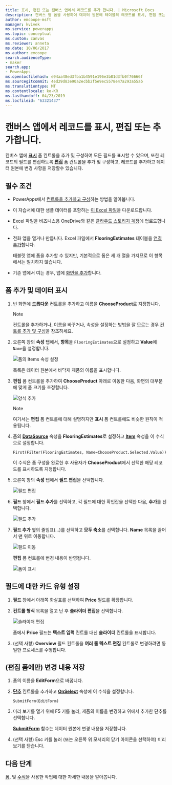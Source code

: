 ```yaml
---
title: 표시, 편집 또는 캔버스 앱에서 레코드를 추가 합니다. | Microsoft Docs
description: 캔버스 앱 폼을 사용하여 데이터 원본에 테이블의 레코드를 표시, 편집 또는 추가합니다.
author: emcoope-msft
manager: kvivek
ms.service: powerapps
ms.topic: conceptual
ms.custom: canvas
ms.reviewer: anneta
ms.date: 10/06/2017
ms.author: emcoope
search.audienceType:
- maker
search.app:
- PowerApps
ms.openlocfilehash: e94aa48ed3fba1b4591e196e3b81d3fb0f76666f
ms.sourcegitcommit: 4ed29d83e90a2ecbb2f5e9ec5578e47a293a55ab
ms.translationtype: MT
ms.contentlocale: ko-KR
ms.lasthandoff: 04/23/2019
ms.locfileid: "63321437"
---
```

# <a name="show-edit-or-add-a-record-in-a-canvas-app"></a>캔버스 앱에서 레코드를 표시, 편집 또는 추가합니다.

캔버스 앱에 **[표시](controls/control-form-detail.md)** 폼 컨트롤을 추가 및 구성하여 모든 필드를 표시할 수 있으며, 또한 레코드의 필드를 편집하도록 **[편집](controls/control-form-detail.md)** 폼 컨트롤을 추가 및 구성하고, 레코드를 추가하고 데이터 원본에 변경 사항을 저장할수 있습니다.

## <a name="prerequisites"></a>필수 조건

- PowerApps에서 [컨트롤을 추가하고 구성](add-configure-controls.md)하는 방법을 알아봅니다.
- 이 자습서에 대한 샘플 데이터를 포함하는 [이 Excel 파일](https://az787822.vo.msecnd.net/documentation/get-started-from-data/FlooringEstimates.xlsx)을 다운로드합니다.
- Excel 파일을 비즈니스용 OneDrive와 같은 [클라우드 스토리지 계정](connections/cloud-storage-blob-connections.md)에 업로드합니다.
- 전화 앱을 열거나 만듭니다. Excel 파일에서 **FlooringEstimates** 테이블을 [연결 추가](add-data-connection.md)합니다.

    태블릿 앱에 폼을 추가할 수 있지만, 기본적으로 폼은 세 개 열을 가지므로 이 항목에서는 일치하지 않습니다.

- 기존 앱에서 여는 경우, 앱에 [화면을 추가](add-screen-context-variables.md)합니다.

## <a name="add-a-form-and-show-data"></a>폼 추가 및 데이터 표시
1. 빈 화면에 **[드롭다운](controls/control-drop-down.md)** 컨트롤을 추가하고 이름을 **ChooseProduct**로 지정합니다.

    > [!NOTE]
   > 컨트롤을 추가하거나, 이름을 바꾸거나, 속성을 설정하는 방법을 잘 모르는 경우 [컨트롤 추가 및 구성](add-configure-controls.md)을 참조하세요.

1. 오른쪽 창의 **속성** 탭에서, **항목**을 `FlooringEstimates`으로 설정하고 **Value**에 `Name`을 설정합니다.

    ![폼의 Items 속성 설정](./media/add-form/items-property.png)

    목록은 데이터 원본에서 바닥재 제품의 이름을 표시합니다.

1. **편집** 폼 컨트롤을 추가하여 **ChooseProduct** 아래로 이동한 다음, 화면의 대부분에 맞게 폼 크기를 조정합니다.

    ![양식 추가](./media/add-form/add-a-form.png)

    > [!NOTE]
   > 여기서는 **편집** 폼 컨트롤에 대해 설명하지만 **표시** 폼 컨트롤에도 비슷한 원칙이 적용됩니다.

1. 폼의 **[DataSource](controls/control-form-detail.md)** 속성을 **FlooringEstimates**로 설정하고 **[Item](controls/control-form-detail.md)** 속성을 이 수식으로 설정합니다.

    `First(Filter(FlooringEstimates, Name=ChooseProduct.Selected.Value))`

   이 수식은 폼 구성을 완료한 후 사용자가 **ChooseProduct**에서 선택한 해당 레코드를 표시하도록 지정합니다.

1. 오른쪽 창의 **속성** 탭에서 **필드 편집**을 선택합니다.

    ![필드 편집](./media/add-form/edit-fields.png)

1. **필드** 창에서 **필드 추가**를 선택하고, 각 필드에 대한 확인란을 선택한 다음, **추가**를 선택합니다.

    ![필드 추가](./media/add-form/add-fields.png)

1. **필드 추가** 옆의 줄임표(...)를 선택하고 **모두 축소**를 선택합니다. **Name** 목록을 끌어서 맨 위로 이동합니다.

    ![필드 이동](./media/add-form/move-field.png)

    **편집** 폼 컨트롤에 변경 내용이 반영됩니다.

    ![폼이 표시](./media/add-form/show-form1.png)

## <a name="set-the-card-type-for-a-field"></a>필드에 대한 카드 유형 설정
1. **필드** 창에서 아래쪽 화살표를 선택하여 **Price** 필드를 확장합니다.

1. **컨트롤 형식** 목록을 열고 난 후 **슬라이더 편집**을 선택합니다.

    ![슬라이더 편집](./media/add-form/edit-slider.png)

    폼에서 **Price** 필드는 **텍스트 입력** 컨트롤 대신 **슬라이더** 컨트롤을 표시합니다.

1. (선택 사항) **Overview** 필드 컨트롤을 **여러 줄 텍스트 편집** 컨트롤로 변경하려면 동일한 프로세스를 수행합니다.

## <a name="edit-form-only-save-changes"></a>(편집 폼에만) 변경 내용 저장

1. 폼의 이름을 **EditForm**으로 바꿉니다.

1. **[단추](controls/control-button.md)** 컨트롤을 추가하고 **[OnSelect](controls/properties-core.md)** 속성에 이 수식을 설정합니다.

   `SubmitForm(EditForm)`

1. 미리 보기를 열기 위해 F5 키를 눌러, 제품의 이름을 변경하고 위에서 추가한 단추를 선택합니다.

    **[SubmitForm](functions/function-form.md)** 함수는 데이터 원본에 변경 내용을 저장합니다.

1. (선택 사항) Esc 키를 눌러 (또는 오른쪽 위 모서리의 닫기 아이콘을 선택하여) 미리 보기를 닫습니다.

## <a name="next-steps"></a>다음 단계
[폼](working-with-forms.md), 및 [수식](working-with-formulas.md)을 사용한 작업에 대한 자세한 내용을 알아봅니다.
